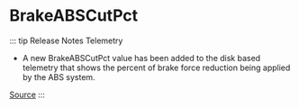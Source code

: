 # BrakeABSCutPct <Badge text="float" />


::: tip Release Notes
Telemetry

- A new BrakeABSCutPct value has been added to the disk based telemetry that shows the percent of brake force reduction being applied by the ABS system.

[Source](https://forums.iracing.com/discussion/42721/2023-season-3-release-notes-2023-06-05-02)
:::
